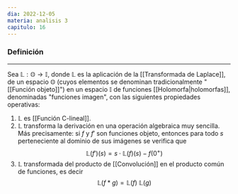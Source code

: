 ```yaml
---
dia: 2022-12-05
materia: analisis 3
capitulo: 16
---
```

### Definición
---
Sea $\mathbb{L} : \mathbb{O} \to \mathbb{I}$, donde $\mathbb{L}$ es la aplicación de la [[Transformada de Laplace]], de un espacio $\mathbb{O}$ (cuyos elementos se denominan tradicionalmente "[[Función objeto]]") en un espacio $\mathbb{I}$ de funciones [[Holomorfa|holomorfas]], denominadas "funciones imagen", con las siguientes propiedades operativas:

1) $\mathbb{L}$ es [[Función C-lineal]].
2) $\mathbb{L}$ transforma la derivación en una operación algebraica muy sencilla. Más precisamente: si $f$ y $f'$ son funciones objeto, entonces para todo $s$ perteneciente al dominio de sus imágenes se verifica que $$ \mathbb{L}(f')(s) = s \cdot \mathbb{L}(f)(s) - f(0^+) $$
3) $\mathbb{L}$ transformada del producto de [[Convolución]] en el producto común de funciones, es decir $$ \mathbb{L}(f * g) = \mathbb{L}(f) ~ \mathbb{L}(g) $$